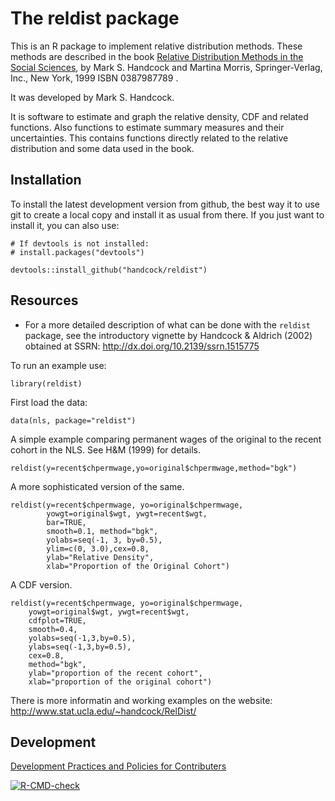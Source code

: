 # The reldist package

This is an R package to implement relative distribution methods.
These methods are described in the book 
[Relative Distribution Methods in the Social Sciences](https://doi.org/10.1007/b97852), by Mark S. Handcock and Martina Morris, Springer-Verlag, Inc., New York, 1999 ISBN 0387987789 .

It was developed by Mark S. Handcock.

It is software to estimate and graph the relative density, CDF and related functions. Also functions to estimate summary measures and their uncertainties. This contains functions directly related to the relative distribution and some data used in the book.

## Installation
<!-- To install the latest version from [CRAN](https://CRAN.R-project.org/package=ipc) -->
<!-- run: -->
<!-- ``` -->
<!-- install.packages("ipc") -->
<!-- ``` -->
To install the latest development version from github,
the best way it to use git to create a
local copy and install it as usual from there. If you just want to
install it, you can also use:
```
# If devtools is not installed:
# install.packages("devtools")

devtools::install_github("handcock/reldist")
```
<!-- devtools::install_github("handcock/rpm",auth_token="Your token") -->
<!-- You will need to create a personal token: see -->

<!-- https://docs.aws.amazon.com/codepipeline/latest/userguide/GitHub-create-personal-token-CLI.html -->

<!-- Stop at Step 6. The copied string is "Your token". -->

## Resources

* For a more detailed description of what can be done with the ``reldist`` package, see the introductory vignette by Handcock & Aldrich (2002) obtained at SSRN: http://dx.doi.org/10.2139/ssrn.1515775

To run an example use:
```
library(reldist)
```

First load the data:

```
data(nls, package="reldist")
```

A simple example comparing permanent wages of the original to the
recent cohort in the NLS.  See H&M (1999) for details.

```
reldist(y=recent$chpermwage,yo=original$chpermwage,method="bgk")
```

A more sophisticated version of the same.

```
reldist(y=recent$chpermwage, yo=original$chpermwage,
        yowgt=original$wgt, ywgt=recent$wgt,
        bar=TRUE,
        smooth=0.1, method="bgk",
        yolabs=seq(-1, 3, by=0.5),
        ylim=c(0, 3.0),cex=0.8,
        ylab="Relative Density",
        xlab="Proportion of the Original Cohort")
```
        
A CDF version.

```
reldist(y=recent$chpermwage, yo=original$chpermwage,
    yowgt=original$wgt, ywgt=recent$wgt,
    cdfplot=TRUE,
    smooth=0.4,
    yolabs=seq(-1,3,by=0.5),
    ylabs=seq(-1,3,by=0.5),
    cex=0.8,
    method="bgk",
    ylab="proportion of the recent cohort",
    xlab="proportion of the original cohort")
```

There is more informatin and working examples on the website: http://www.stat.ucla.edu/~handcock/RelDist/

## Development

[Development Practices and Policies for Contributers](../../wiki/How-to-Contribute:-Git-Practices)

<!-- badges: start -->
 [![R-CMD-check](https://github.com/handcock/rpm/workflows/R-CMD-check/badge.svg)](https://github.com/handcock/rpm/actions)
<!-- badges: end -->
